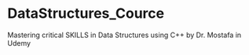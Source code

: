# DataStructures_Cource
Mastering critical SKILLS in Data Structures using C++ by Dr. Mostafa in Udemy
